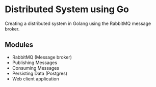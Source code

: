 # Distributed System using Go

Creating a distributed system in Golang using the RabbitMQ message broker.

## Modules

- RabbitMQ (Message broker)
- Publishing Messages
- Consuming Messages 
- Persisting Data (Postgres)
- Web client application

 